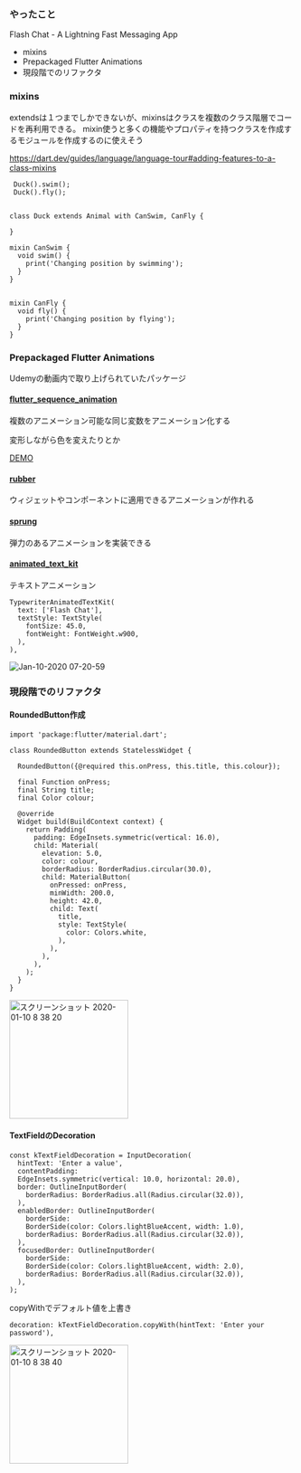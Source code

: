 ### やったこと
Flash Chat - A Lightning Fast Messaging App

- mixins
- Prepackaged Flutter Animations
- 現段階でのリファクタ

### mixins

extendsは１つまでしかできないが、mixinsはクラスを複数のクラス階層でコードを再利用できる。
mixin使うと多くの機能やプロパティを持つクラスを作成するモジュールを作成するのに使えそう

https://dart.dev/guides/language/language-tour#adding-features-to-a-class-mixins

```
 Duck().swim();
 Duck().fly();


class Duck extends Animal with CanSwim, CanFly {
  
}

mixin CanSwim {
  void swim() {
    print('Changing position by swimming');
  }
}


mixin CanFly {
  void fly() {
    print('Changing position by flying');
  }
}
```


### Prepackaged Flutter Animations
Udemyの動画内で取り上げられていたパッケージ


#### [flutter_sequence_animation](https://pub.dev/packages/flutter_sequence_animation)
複数のアニメーション可能な同じ変数をアニメーション化する

変形しながら色を変えたりとか

[DEMO](https://pub.dev/packages/flutter_sequence_animation#demo)

#### [rubber](https://pub.dev/packages/rubber)
ウィジェットやコンポーネントに適用できるアニメーションが作れる

#### [sprung](https://pub.dev/packages/sprung)
弾力のあるアニメーションを実装できる


#### [animated_text_kit](https://pub.dev/packages/animated_text_kit)
テキストアニメーション

```
TypewriterAnimatedTextKit(
  text: ['Flash Chat'],
  textStyle: TextStyle(
    fontSize: 45.0,
    fontWeight: FontWeight.w900,
  ),
),
```
![Jan-10-2020 07-20-59](https://user-images.githubusercontent.com/11751495/72110647-10db7300-337c-11ea-87d9-681b8e3c0968.gif)


### 現段階でのリファクタ

#### RoundedButton作成

```
import 'package:flutter/material.dart';

class RoundedButton extends StatelessWidget {

  RoundedButton({@required this.onPress, this.title, this.colour});

  final Function onPress;
  final String title;
  final Color colour;

  @override
  Widget build(BuildContext context) {
    return Padding(
      padding: EdgeInsets.symmetric(vertical: 16.0),
      child: Material(
        elevation: 5.0,
        color: colour,
        borderRadius: BorderRadius.circular(30.0),
        child: MaterialButton(
          onPressed: onPress,
          minWidth: 200.0,
          height: 42.0,
          child: Text(
            title,
            style: TextStyle(
              color: Colors.white,
            ),
          ),
        ),
      ),
    );
  }
}
```
<img width="210" alt="スクリーンショット 2020-01-10 8 38 20" src="https://user-images.githubusercontent.com/11751495/72113697-9105d680-3384-11ea-947c-804b51ae7899.png">

#### TextFieldのDecoration

```
const kTextFieldDecoration = InputDecoration(
  hintText: 'Enter a value',
  contentPadding:
  EdgeInsets.symmetric(vertical: 10.0, horizontal: 20.0),
  border: OutlineInputBorder(
    borderRadius: BorderRadius.all(Radius.circular(32.0)),
  ),
  enabledBorder: OutlineInputBorder(
    borderSide:
    BorderSide(color: Colors.lightBlueAccent, width: 1.0),
    borderRadius: BorderRadius.all(Radius.circular(32.0)),
  ),
  focusedBorder: OutlineInputBorder(
    borderSide:
    BorderSide(color: Colors.lightBlueAccent, width: 2.0),
    borderRadius: BorderRadius.all(Radius.circular(32.0)),
  ),
);
```

copyWithでデフォルト値を上書き
```
decoration: kTextFieldDecoration.copyWith(hintText: 'Enter your password'),
```
<img width="210" alt="スクリーンショット 2020-01-10 8 38 40" src="https://user-images.githubusercontent.com/11751495/72113716-9d8a2f00-3384-11ea-8542-987759ac297b.png">

